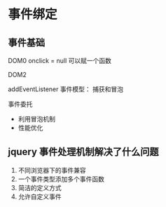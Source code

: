 # 事件绑定

## 事件基础

DOM0
onclick = null 可以赋一个函数

DOM2

addEventListener
事件模型： 捕获和冒泡

事件委托

-   利用冒泡机制
-   性能优化

## jquery 事件处理机制解决了什么问题

1. 不同浏览器下的事件兼容
2. 一个事件类型添加多个事件函数
3. 简洁的定义方式
4. 允许自定义事件
